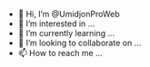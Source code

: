 - 👋 Hi, I’m @UmidjonProWeb
- 👀 I’m interested in ...
- 🌱 I’m currently learning ...
- 💞️ I’m looking to collaborate on ...
- 📫 How to reach me ...

<!---
UmidjonProWeb/UmidjonProWeb is a ✨ special ✨ repository because its `README.md` (this file) appears on your GitHub profile.
You can click the Preview link to take a look at your changes.
--->
